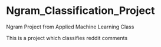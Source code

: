 # Ngram_Classification_Project
Ngram Project from Applied Machine Learning Class

This is a project which classifies reddit comments 
